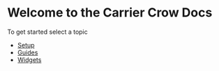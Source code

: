 # Welcome to the Carrier Crow Docs
To get started select a topic

- [Setup](/setup/)
- [Guides](/guides/)
- [Widgets](/widgets/)
